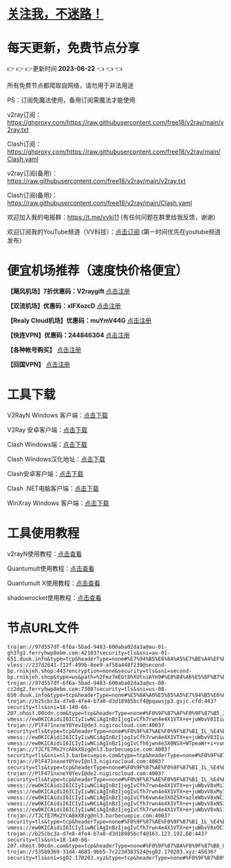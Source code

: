 # [关注我，不迷路！](https://github.com/login?return_to=https%3A%2F%2Fgithub.com%2Fw379740999)
# 每天更新，免费节点分享
:point_right: :point_right: :point_right:更新时间 **2023-06-22** :point_left: :point_left: :point_left:

所有免费节点都爬取自网络，请勿用于非法用途

PS：订阅免魔法使用，备用订阅需魔法才能使用

v2ray订阅：https://ghproxy.com/https://raw.githubusercontent.com/free18/v2ray/main/v2ray.txt

Clash订阅：https://ghproxy.com/https://raw.githubusercontent.com/free18/v2ray/main/Clash.yaml

v2ray订阅(备用)：https://raw.githubusercontent.com/free18/v2ray/main/v2ray.txt

Clash订阅(备用)：https://raw.githubusercontent.com/free18/v2ray/main/Clash.yaml

欢迎加入我的电报群：https://t.me/vvkj11
(有任何问题在群里给我反馈，谢谢)

欢迎订阅我的YouTube频道（VV科技）：[点击订阅](https://www.youtube.com/channel/UCqdGfxwYKrllrHv_Bc-9vAw?sub_confirmation=1)
(第一时间优先在youtube频道发布）

# 便宜机场推荐（速度快价格便宜）

**【飓风机场】7折优惠码：V2raygift** [点击注册](https://hurricanerelay.net/#/register?code=YYPj4pCJ)

**【双流机场】优惠码：xIFXozcD** [点击注册](https://sscurl.com/#/register?code=xIFXozcD)

**【Realy Cloud机场】优惠码：muYmV44G** [点击注册](https://relay.casa/#/register?code=muYmV44G)

**【快连VPN】优惠码：244846304**  [点击注册](https://pay.eradpd.xyz)

**【各种帐号购买】**  [点击注册](https://wandoukj.eu.org/)

**【回国VPN】** [点击注册](https://wandoukj.eu.org/)


# 工具下载

V2RayN Windows 客户端：[点击下载](https://github.com/2dust/v2rayN/releases)

V2Ray 安卓客户端：[点击下载](https://github.com/2dust/v2rayNG/releases)

Clash Windows端：[点击下载](https://github.com/Fndroid/clash_for_windows_pkg/releases)

Clash Windows汉化地址：[点击下载](https://drive.google.com/file/d/1hLY1pedrIxA1u8sEkPWnMLEsQawD0nvf/view?usp=sharing)

Clash安卓客户端：[点击下载](https://github.com/naicfeng/ClashRForAndroid/releases)

Clash .NET电脑客户端：[点击下载](https://github.com/ClashDotNetFramework/experimental-clash/releases)

WinXray Windows 客户端：[点击下载](https://github.com/TheMRLL/WinXray/releases)

# 工具使用教程

v2rayN使用教程：[点击查看](https://youtu.be/MvJwoEo6-JU)

Quantumult使用教程：[点击查看](https://youtu.be/qCkjLMPKygw)

Quantumult X使用教程：[点击查看](https://youtu.be/ghZLHPEGfVc)

shadowrocket使用教程：[点击查看](https://youtu.be/kGKKr6WTrJc)

# 节点URL文件
```
trojan://97d557df-6f6a-5bad-9483-600aba02da3a@au-01-gh3fg1.ferryhwp8ebm.com:42103?security=tls&sni=au-01-651.duuk.info&type=tcp&headerType=none#%E7%94%B5%E6%8A%A5%E7%BE%A4%EF%BC%9At.me%2Fvvkj11
vless://237d2641-f12f-499b-8ee9-af58a448f239@second-bp.rnikjeh.shop:443?encryption=none&security=tls&sni=second-bp.rnikjeh.shop&type=ws&path=%2Fmz7mEGt8hXUtniAYm9#%E8%B4%A6%E5%8F%B7%EF%BC%9A1i8.cn%2FfNNTc
trojan://97d557df-6f6a-5bad-9483-600aba02da3a@us-08-cz2dg2.ferryhwp8ebm.com:7308?security=tls&sni=us-08-650.duuk.info&type=tcp&headerType=none#%E5%8A%A0%E5%85%A5%E7%94%B5%E6%8A%A5%E7%BE%A4%E9%98%B2%E6%AD%A2%E5%A4%B1%E6%95%88
trojan://b25cbc3a-d7e8-4fe4-b7a0-d3d18985bcf4@pqawsjp3.gsjc.cfd:443?security=tls&sni=18-140-66-207.nhost.00cdn.com&type=tcp&headerType=none#%F0%9F%87%AF%F0%9F%87%B5_JP_%E6%97%A5%E6%9C%AC_4
vmess://ew0KICAidiI6ICIyIiwNCiAgInBzIjogIvCfh7rwn4e4X1VTX+e+juWbvV81IiwNCiAgImFkZCI6ICIxNDEuMTAxLjExMy4xNDQiLA0KICAicG9ydCI6ICIyMDUzIiwNCiAgImlkIjogIjA0MDRiYzI4LTljZmMtNGZiYi05ZTRjLWMzZjNiYTg3ZjM4NCIsDQogICJhaWQiOiAiMCIsDQogICJzY3kiOiAiYXV0byIsDQogICJuZXQiOiAid3MiLA0KICAidHlwZSI6ICJub25lIiwNCiAgImhvc3QiOiAieDEueWxrczAxLmV1Lm9yZyIsDQogICJwYXRoIjogIi9ibHVlMDEiLA0KICAidGxzIjogInRscyIsDQogICJzbmkiOiAiIiwNCiAgImFscG4iOiAiIg0KfQ==
trojan://PlF471nxneY0YevI@de3.nigirocloud.com:4003?security=tls&type=tcp&headerType=none#%F0%9F%87%AE%F0%9F%87%B1_IL_%E4%BB%A5%E8%89%B2%E5%88%97_6
vmess://ew0KICAidiI6ICIyIiwNCiAgInBzIjogIvCfh7rwn4e4X1VTX+e+juWbvV83IiwNCiAgImFkZCI6ICIxNzMuMjQ1LjU4LjE2NyIsDQogICJwb3J0IjogIjIwNTMiLA0KICAiaWQiOiAiMDQwNGJjMjgtOWNmYy00ZmJiLTllNGMtYzNmM2JhODdmMzg0IiwNCiAgImFpZCI6ICIwIiwNCiAgInNjeSI6ICJhdXRvIiwNCiAgIm5ldCI6ICJ3cyIsDQogICJ0eXBlIjogIm5vbmUiLA0KICAiaG9zdCI6ICJ4MS55bGtzMDEuZXUub3JnIiwNCiAgInBhdGgiOiAiL2JsdWUwMSIsDQogICJ0bHMiOiAidGxzIiwNCiAgInNuaSI6ICIiLA0KICAiYWxwbiI6ICIiDQp9
vmess://ew0KICAidiI6ICIyIiwNCiAgInBzIjogIvCfh6jwn4e3X0NSX+WTpeaWr+i+vum7juWKoF84IiwNCiAgImFkZCI6ICIxOTAuOTMuMjQ0Ljk1IiwNCiAgInBvcnQiOiAiMjA4MyIsDQogICJpZCI6ICIzYWJlNDBkMC1kYmUxLTQ4MWEtOTQyNy05ZjRkOGM2NDZkMzQiLA0KICAiYWlkIjogIjAiLA0KICAic2N5IjogImF1dG8iLA0KICAibmV0IjogIndzIiwNCiAgInR5cGUiOiAibm9uZSIsDQogICJob3N0IjogIngxLnlsa3MwMS5ldS5vcmciLA0KICAicGF0aCI6ICIvYmx1ZSIsDQogICJ0bHMiOiAidGxzIiwNCiAgInNuaSI6ICIiLA0KICAiYWxwbiI6ICIiDQp9
trojan://TJCfE7Mx2YcA8kX8zg@nl3.barbecuepie.com:4003?security=tls&sni=nl3.barbecuepie.com&type=tcp&headerType=none#%F0%9F%87%AE%F0%9F%87%B1_IL_%E4%BB%A5%E8%89%B2%E5%88%97_9
trojan://PlF471nxneY0YevI@nl3.nigirocloud.com:4003?security=tls&type=tcp&headerType=none#%F0%9F%87%AE%F0%9F%87%B1_IL_%E4%BB%A5%E8%89%B2%E5%88%97_10
trojan://PlF471nxneY0YevI@de2.nigirocloud.com:4003?security=tls&type=tcp&headerType=none#%F0%9F%87%AE%F0%9F%87%B1_IL_%E4%BB%A5%E8%89%B2%E5%88%97_11
vmess://ew0KICAidiI6ICIyIiwNCiAgInBzIjogIvCfh7rwn4e4X1VTX+e+juWbvV8xMiIsDQogICJhZGQiOiAibnMxLnYyLXZpcC5mdW4iLA0KICAicG9ydCI6ICI4MCIsDQogICJpZCI6ICJhNjQ1N2QyOC1lMzI4LTQyMDItOTlmZS0wNjA2ZDdhZDY5YTkiLA0KICAiYWlkIjogIjAiLA0KICAic2N5IjogImF1dG8iLA0KICAibmV0IjogIndzIiwNCiAgInR5cGUiOiAibm9uZSIsDQogICJob3N0IjogImRlMTguaXJ0ZWguZnVuIiwNCiAgInBhdGgiOiAiLzZyWHFlY0xtY2hyV2tYN2N5MWlsTGpNQkxVQyIsDQogICJ0bHMiOiAiIiwNCiAgInNuaSI6ICIiLA0KICAiYWxwbiI6ICIiLA0KICAiZnAiOiAiIg0KfQ==
vmess://ew0KICAidiI6ICIyIiwNCiAgInBzIjogIvCfh7rwn4e4X1VTX+e+juWbvV8xMyIsDQogICJhZGQiOiAiMTQyLjAuMTM4LjEzMCIsDQogICJwb3J0IjogIjU1NTAyIiwNCiAgImlkIjogIjQxODA0OGFmLWEyOTMtNGI5OS05YjBjLTk4Y2EzNTgwZGQyNCIsDQogICJhaWQiOiAiNjQiLA0KICAic2N5IjogImF1dG8iLA0KICAibmV0IjogInRjcCIsDQogICJ0eXBlIjogIm5vbmUiLA0KICAiaG9zdCI6ICIiLA0KICAicGF0aCI6ICIiLA0KICAidGxzIjogIiIsDQogICJzbmkiOiAiIiwNCiAgImFscG4iOiAiIiwNCiAgImZwIjogIiINCn0=
vmess://ew0KICAidiI6ICIyIiwNCiAgInBzIjogIvCfh6vwn4e3X0ZSX+azleWbvV8xNCIsDQogICJhZGQiOiAiMTczLjI0NS40OS4yOSIsDQogICJwb3J0IjogIjIwOTYiLA0KICAiaWQiOiAiZjM4N2EwYWYtNGI3MC00YTQwLWUyYzMtMmYyMjQ3MmRmMGNiIiwNCiAgImFpZCI6ICIwIiwNCiAgInNjeSI6ICJhdXRvIiwNCiAgIm5ldCI6ICJ3cyIsDQogICJ0eXBlIjogIm5vbmUiLA0KICAiaG9zdCI6ICJ4MS55bGtzMDEuZXUub3JnIiwNCiAgInBhdGgiOiAiL2JsdWUwMSIsDQogICJ0bHMiOiAidGxzIiwNCiAgInNuaSI6ICIiLA0KICAiYWxwbiI6ICIiDQp9
vmess://ew0KICAidiI6ICIyIiwNCiAgInBzIjogIvCfh7rwn4e4X1VTX+e+juWbvV8xNSIsDQogICJhZGQiOiAiMTk4LjIuMjAzLjU4IiwNCiAgInBvcnQiOiAiNDQ2NzIiLA0KICAiaWQiOiAiNDE4MDQ4YWYtYTI5My00Yjk5LTliMGMtOThjYTM1ODBkZDI0IiwNCiAgImFpZCI6ICI2NCIsDQogICJzY3kiOiAiYXV0byIsDQogICJuZXQiOiAidGNwIiwNCiAgInR5cGUiOiAibm9uZSIsDQogICJob3N0IjogIiIsDQogICJwYXRoIjogIiIsDQogICJ0bHMiOiAiIiwNCiAgInNuaSI6ICIiLA0KICAiYWxwbiI6ICIiLA0KICAiZnAiOiAiIg0KfQ==
vmess://ew0KICAidiI6ICIyIiwNCiAgInBzIjogIvCfh7rwn4e4X1VTX+e+juWbvV8xNiIsDQogICJhZGQiOiAiMTA0LjE4LjE1OC4xNTIiLA0KICAicG9ydCI6ICIyMDgzIiwNCiAgImlkIjogIjNhYmU0MGQwLWRiZTEtNDgxYS05NDI3LTlmNGQ4YzY0NmQzNCIsDQogICJhaWQiOiAiMCIsDQogICJzY3kiOiAiYXV0byIsDQogICJuZXQiOiAid3MiLA0KICAidHlwZSI6ICJub25lIiwNCiAgImhvc3QiOiAieDEueWxrczAxLmV1Lm9yZyIsDQogICJwYXRoIjogIi9ibHVlIiwNCiAgInRscyI6ICJ0bHMiLA0KICAic25pIjogIiIsDQogICJhbHBuIjogIiINCn0=
trojan://TJCfE7Mx2YcA8kX8zg@nl3.barbecuepie.com:4003?security=tls&type=tcp&headerType=none#%F0%9F%87%AE%F0%9F%87%B1_IL_%E4%BB%A5%E8%89%B2%E5%88%97_17
vmess://ew0KICAidiI6ICIyIiwNCiAgInBzIjogIvCfh7rwn4e4X1VTX+e+juWbvV8xOCIsDQogICJhZGQiOiAiMTkyLjc0LjIyOC4xODkiLA0KICAicG9ydCI6ICI0Mjg1NyIsDQogICJpZCI6ICIwNTFiODQ0Zi1lZmUzLTQ4NDctOTJhYS02NmI1ZGUwYjZkNGUiLA0KICAiYWlkIjogIjY0IiwNCiAgInNjeSI6ICJhdXRvIiwNCiAgIm5ldCI6ICJ0Y3AiLA0KICAidHlwZSI6ICJub25lIiwNCiAgImhvc3QiOiAiIiwNCiAgInBhdGgiOiAiIiwNCiAgInRscyI6ICIiLA0KICAic25pIjogIiIsDQogICJhbHBuIjogIiIsDQogICJmcCI6ICIiDQp9
trojan://b25cbc3a-d7e8-4fe4-b7a0-d3d18985bcf4@163.123.192.60:443?security=tls&sni=18-140-66-207.nhost.00cdn.com&type=tcp&headerType=none#%F0%9F%87%BA%F0%9F%87%B8_US_%E7%BE%8E%E5%9B%BD_19
trojan://535b9369-31d4-4685-9bb5-7c223d383524@sg02.170203.xyz:45636?security=tls&sni=sg02.170203.xyz&type=tcp&headerType=none#%F0%9F%87%B8%F0%9F%87%AC_SG_%E6%96%B0%E5%8A%A0%E5%9D%A1_20

```
